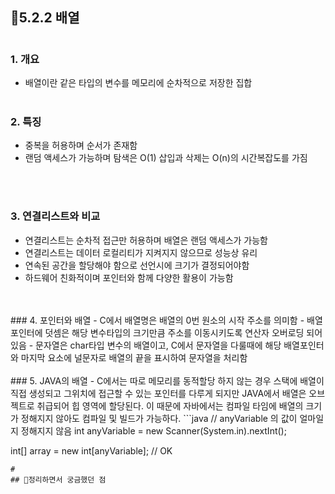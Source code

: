 ## 📌5.2.2 배열
#

### 1. 개요
-  배열이란 같은 타입의 변수를 메모리에 순차적으로 저장한 집합
    <br/> 
    <br/> 
### 2. 특징
-  중복을 허용하며 순서가 존재함
-  랜덤 액세스가 가능하며 탐색은 O(1) 삽입과 삭제는 O(n)의 시간복잡도를 가짐
  <br/> 
  <br/> 


### 3. 연결리스트와 비교
-  연결리스트는 순차적 접근만 허용하며 배열은 랜덤 액세스가 가능함
-  연결리스트는 데이터 로컬리티가 지켜지지 않으므로 성능상 유리
-  연속된 공간을 할당해야 함으로 선언시에 크기가 결정되어야함
-  하드웨어 친화적이며 포인터와 함께 다양한 활용이 가능함
  <br/> 
  <br/> 
### 4. 포인터와 배열
-  C에서 배열명은 배열의 0번 원소의 시작 주소를 의미함
-  배열포인터에 덧셈은 해당 변수타입의 크기만큼 주소를 이동시키도록 연산자 오버로딩 되어있음
-  문자열은 char타입 변수의 배열이고, C에서 문자열을 다룰때에 해당 배열포인터와 마지막 요소에 널문자로 배열의 끝을 표시하여 문자열을 처리함
    <br/> 
    <br/> 
### 5. JAVA의 배열
- C에서는 따로 메모리를 동적할당 하지 않는 경우 스택에 배열이 직접 생성되고 그위치에 접근할 수 있는 포인터를 다루게 되지만 JAVA에서 배열은 오브젝트로 취급되어 힙 영역에 할당된다. 이 때문에 자바에서는 컴파일 타임에 배열의 크기가 정해지지 않아도 컴파일 및 빌드가 가능하다.
  ```java
  // anyVariable 의 값이 얼마일지 정해지지 않음
  int anyVariable = new Scanner(System.in).nextInt();

  int[] array = new int[anyVariable]; // OK
  ```
#
## 🙏정리하면서 궁금했던 점
